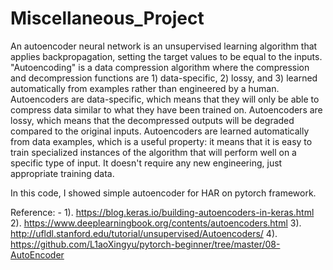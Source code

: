 # Miscellaneous_Project

An autoencoder neural network is an unsupervised learning algorithm that applies backpropagation, setting the target values to be equal to the inputs. "Autoencoding" is a data compression algorithm where the compression and decompression functions are 1) data-specific, 2) lossy, and 3) learned automatically from examples rather than engineered by a human. Autoencoders are data-specific, which means that they will only be able to compress data similar to what they have been trained on. Autoencoders are lossy, which means that the decompressed outputs will be degraded compared to the original inputs.  Autoencoders are learned automatically from data examples, which is a useful property: it means that it is easy to train specialized instances of the algorithm that will perform well on a specific type of input. It doesn't require any new engineering, just appropriate training data.

In this code, I showed simple autoencoder for HAR on pytorch framework. 


Reference: -
1). https://blog.keras.io/building-autoencoders-in-keras.html
2). https://www.deeplearningbook.org/contents/autoencoders.html
3). http://ufldl.stanford.edu/tutorial/unsupervised/Autoencoders/
4). https://github.com/L1aoXingyu/pytorch-beginner/tree/master/08-AutoEncoder
